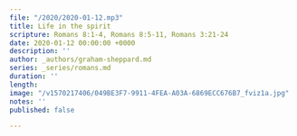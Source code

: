 ```yaml
---
file: "/2020/2020-01-12.mp3"
title: Life in the spirit
scripture: Romans 8:1-4, Romans 8:5-11, Romans 3:21-24
date: 2020-01-12 00:00:00 +0000
description: ''
author: _authors/graham-sheppard.md
series: _series/romans.md
duration: ''
length: 
image: "/v1570217406/049BE3F7-9911-4FEA-A03A-6869ECC676B7_fviz1a.jpg"
notes: ''
published: false

---
```

